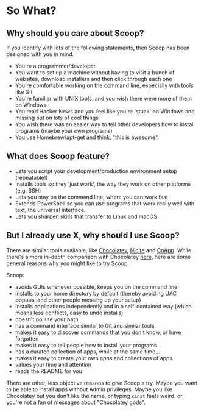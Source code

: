 # So What?

## Why should you care about Scoop?

If you identify with lots of the following statements, then Scoop has been designed with you in mind.

- You're a programmer/developer
- You want to set up a machine without having to visit a bunch of websites, download installers and then click through each one
- You're comfortable working on the command line, especially with tools like Git
- You're familiar with UNIX tools, and you wish there were more of them on Windows
- You read Hacker News and you feel like you're 'stuck' on Windows and missing out on lots of cool things
- You wish there was an easier way to tell other developers how to install programs (maybe your own programs)
- You use Homebrew/apt-get and think, "this is awesome".

## What does Scoop feature?

- Lets you script your development/production environment setup (repeatable!)
- Installs tools so they 'just work', the way they work on other platforms (e.g. SSH)
- Lets you stay on the command line, where you can work fast
- Extends PowerShell so you can use programs that work really well with text, the universal interface.
- Lets you sharpen skills that transfer to Linux and macOS

## But I already use X, why should I use Scoop?

There are similar tools available, like [Chocolatey](http://chocolatey.org), [Ninite](http://ninite.com) and [CoApp](http://coapp.org). While there's a more in-depth comparison with Chocolatey [here](Chocolatey-Comparison.md), here are some general reasons why you might like to try Scoop.

Scoop:

- avoids GUIs whenever possible, keeps you on the command line
- installs to your home directory by default (thereby avoiding UAC popups, and other people messing up your setup)
- installs applications independently and in a self-contained way (which means less conflicts, easy to undo installs)
- doesn't pollute your path
- has a command interface similar to Git and similar tools
- makes it easy to discover commands that you don't know, or have forgotten
- makes it easy to tell people how to install your programs
- has a curated collection of apps, while at the same time...
- makes it easy to create your own apps and collections of apps
- values your time and attention
- reads the README for you

There are other, less objective reasons to give Scoop a try. Maybe you want to be able to install apps without Admin privileges. Maybe you like Chocolatey but you don't like the name, or typing `cinst` feels weird, or you're not a fan of messages about "Chocolatey gods".
